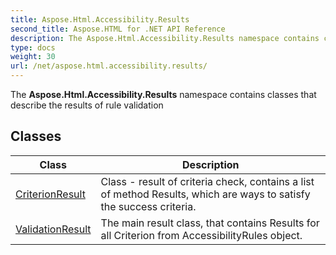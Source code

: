```yaml
---
title: Aspose.Html.Accessibility.Results
second_title: Aspose.HTML for .NET API Reference
description: The Aspose.Html.Accessibility.Results namespace contains classes that describe the results of rule validation
type: docs
weight: 30
url: /net/aspose.html.accessibility.results/
---
```

The **Aspose.Html.Accessibility.Results** namespace contains classes that describe the results of rule validation

## Classes

| Class | Description |
| --- | --- |
| [CriterionResult](./criterionresult/) | Class - result of criteria check, contains a list of method Results, which are ways to satisfy the success criteria. |
| [ValidationResult](./validationresult/) | The main result class, that contains Results for all Criterion from AccessibilityRules object. |
